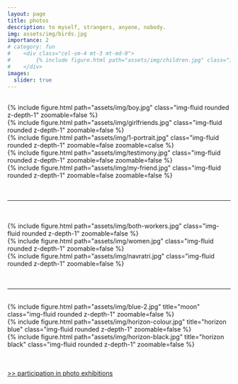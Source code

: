 ```yaml
---
layout: page
title: photos
description: to myself, strangers, anyone, nobody.
img: assets/img/birds.jpg
importance: 2
# category: fun
#    <div class="col-sm-4 mt-3 mt-md-0">
#        {% include figure.html path="assets/img/children.jpg" class="img-fluid rounded z-depth-1" zoomable=false %}
#    </div>
images:
  slider: true
---
```


<br>

<div class="container">
  <div class="row">
      <div class="col-sm mt-3 mt-md-0">
        {% include figure.html path="assets/img/boy.jpg" class="img-fluid rounded z-depth-1" zoomable=false %}
    </div>
    <div class="col-sm mt-3 mt-md-0">
        {% include figure.html path="assets/img/girlfriends.jpg" class="img-fluid rounded z-depth-1" zoomable=false %}
    </div>
  </div>
</div>

<div class="container">
  <div class="row">
    <div class="col-sm mt-3 mt-md-0">
        {% include figure.html path="assets/img/1-portrait.jpg" class="img-fluid rounded z-depth-1" zoomable=false zoomable=calse %}
    </div>
    <div class="col-sm mt-3 mt-md-0">
        {% include figure.html path="assets/img/testimony.jpg" class="img-fluid rounded z-depth-1" zoomable=false zoomable=false %}
    </div>
    <div class="col-sm mt-3 mt-md-0">
        {% include figure.html path="assets/img/my-friend.jpg" class="img-fluid rounded z-depth-1" zoomable=false zoomable=false %}
    </div>
  </div>
</div>

<br>
<br>
<hr>
<br>
<br>

<div class="container">
  <div class="row">
    <div class="col-sm mt-3 mt-md-0">
        {% include figure.html path="assets/img/both-workers.jpg" class="img-fluid rounded z-depth-1" zoomable=false %}
    </div>
    <div class="col-sm mt-3 mt-md-0">
        {% include figure.html path="assets/img/women.jpg" class="img-fluid rounded z-depth-1" zoomable=false %}
    </div>
  </div>
</div>

<div class="container">
  <div class="row">
    <div class="col-sm mt-3 mt-md-0">
        {% include figure.html path="assets/img/navratri.jpg" class="img-fluid rounded z-depth-1" zoomable=false %}
    </div>
  </div>
</div>

<br>
<br>
<hr>
<br>

<div class="row">
    <div class="col-sm mt-3 mt-md-0">
        {% include figure.html path="assets/img/blue-2.jpg" title="moon" class="img-fluid rounded z-depth-1" zoomable=false %}
    </div>
    <div class="col-sm mt-3 mt-md-0">
        {% include figure.html path="assets/img/horizon-colour.jpg" title="horizon blue" class="img-fluid rounded z-depth-1" zoomable=false %}
    </div>
    <div class="col-sm mt-3 mt-md-0">
        {% include figure.html path="assets/img/horizon-black.jpg" title="horizon black" class="img-fluid rounded z-depth-1" zoomable=false %}
    </div>
</div>

<br>
<br>

<a href="/photo">>> participation in photo exhibitions</a>

<br>
<br>